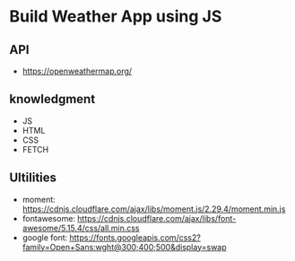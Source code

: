 # Build Weather App using JS

## API 
+ https://openweathermap.org/

## knowledgment
+ JS
+ HTML
+ CSS
+ FETCH

## Ultilities
+ moment: https://cdnjs.cloudflare.com/ajax/libs/moment.js/2.29.4/moment.min.js
+ fontawesome: https://cdnjs.cloudflare.com/ajax/libs/font-awesome/5.15.4/css/all.min.css
+ google font: https://fonts.googleapis.com/css2?family=Open+Sans:wght@300;400;500&display=swap